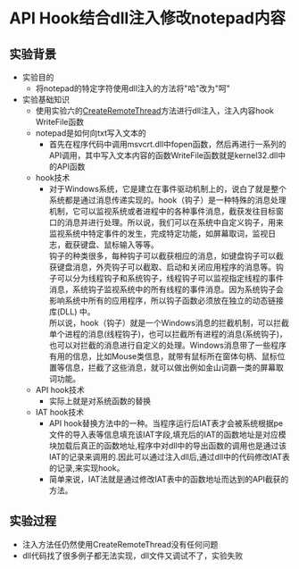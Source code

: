 # API Hook结合dll注入修改notepad内容

## 实验背景

- 实验目的
  - 将notepad的特定字符使用dll注入的方法将"哈"改为"呵"
- 实验基础知识
  - 使用实验六的[CreateRemoteThread](https://github.com/laysheepunicorn/SDL/blob/master/%E5%AE%9E%E9%AA%8C%E5%85%AD%20DLL%E6%B3%A8%E5%85%A5/dll%E6%B3%A8%E5%85%A5.md)方法进行dll注入，注入内容hook WriteFile函数
  - notepad是如何向txt写入文本的
    - 首先在程序代码中调用msvcrt.dll中fopen函数，然后再进行一系列的API调用，其中写入文本内容的函数WriteFile函数就是kernel32.dll中的API函数
  - hook技术
    - 对于Windows系统，它是建立在事件驱动机制上的，说白了就是整个系统都是通过消息传递实现的。hook（钩子）是一种特殊的消息处理机制，它可以监视系统或者进程中的各种事件消息，截获发往目标窗口的消息并进行处理。所以说，我们可以在系统中自定义钩子，用来监视系统中特定事件的发生，完成特定功能，如屏幕取词，监视日志，截获键盘、鼠标输入等等。  
    钩子的种类很多，每种钩子可以截获相应的消息，如键盘钩子可以截获键盘消息，外壳钩子可以截取、启动和关闭应用程序的消息等。钩子可以分为线程钩子和系统钩子，线程钩子可以监视指定线程的事件消息，系统钩子监视系统中的所有线程的事件消息。因为系统钩子会影响系统中所有的应用程序，所以钩子函数必须放在独立的动态链接库(DLL) 中。  
    所以说，hook（钩子）就是一个Windows消息的拦截机制，可以拦截单个进程的消息(线程钩子)，也可以拦截所有进程的消息(系统钩子)，也可以对拦截的消息进行自定义的处理。Windows消息带了一些程序有用的信息，比如Mouse类信息，就带有鼠标所在窗体句柄、鼠标位置等信息，拦截了这些消息，就可以做出例如金山词霸一类的屏幕取词功能。
  - API hook技术
    - 实际上就是对系统函数的替换
  - IAT hook技术
    - API hook替换方法中的一种。当程序运行后IAT表才会被系统根据pe文件的导入表等信息填充该IAT字段,填充后的IAT的函数地址是对应模块加载后真正的函数地址,程序中对dll中的导出函数的调用也是通过该IAT的记录来调用的.因此可以通过注入dll后,通过dll中的代码修改IAT表的记录,来实现hook。
    - 简单来说，IAT法就是通过修改IAT表中的函数地址而达到的API截获的方法。

## 实验过程

- 注入方法任仍然使用CreateRemoteThread没有任何问题
- dll代码找了很多例子都无法实现，dll文件又调试不了，实验失败